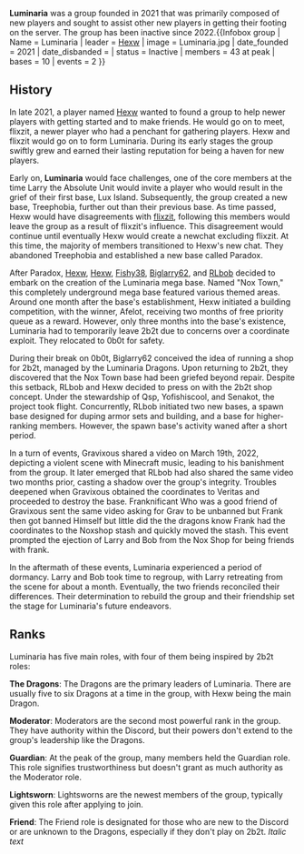 **Luminaria** was a group founded in 2021 that was primarily composed of new players and sought to assist other new players in getting their footing on the server. The group has been inactive since 2022.{{Infobox group
| Name = Luminaria
| leader = [Hexw](https://2b2t.miraheze.org/wiki/Hexw)
| image = Luminaria.jpg
| date_founded = 2021
| date_disbanded =
| status = Inactive
| members = 43 at peak
| bases = 10
| events = 2
}}

## History
In late 2021, a player named [Hexw](https://2b2t.miraheze.org/wiki/Hexw) wanted to found a group to help newer players with getting started and to make friends. He would go on to meet, flixzit, a newer player who had a penchant for gathering players. Hexw and flixzit would go on to form Luminaria. During its early stages the group swiftly grew and earned their lasting reputation for being a haven for new players.

Early on, **Luminaria** would face challenges, one of the core members at the time Larry the Absolute Unit would invite a player who would result in the grief of their first base, Lux Island. Subsequently, the group created a new base, Treephobia, further out than their previous base. As time passed, Hexw would have disagreements with [flixzit](https://2b2t.miraheze.org/wiki/flixzit), following this members would leave the group as a result of flixzit's influence. This disagreement would continue until eventually Hexw would create a newchat excluding flixzit. At this time, the majority of members transitioned to Hexw's new chat. They abandoned Treephobia and established a new base called Paradox.

After Paradox, [Hexw](https://2b2t.miraheze.org/wiki/Hexw), [Hexw](https://2b2t.miraheze.org/wiki/Hexw), [Fishy38](https://2b2t.miraheze.org/wiki/Fishy38), [Biglarry62](https://2b2t.miraheze.org/wiki/Biglarry62), and [RLbob](https://2b2t.miraheze.org/wiki/RLbob) decided to embark on the creation of the Luminaria mega base. Named "Nox Town," this completely underground mega base featured various themed areas. Around one month after the base's establishment, Hexw initiated a building competition, with the winner, Afelot, receiving two months of free priority queue as a reward. However, only three months into the base's existence, Luminaria had to temporarily leave 2b2t due to concerns over a coordinate exploit. They relocated to 0b0t for safety.

During their break on 0b0t, Biglarry62 conceived the idea of running a shop for 2b2t, managed by the Luminaria Dragons. Upon returning to 2b2t, they discovered that the Nox Town base had been griefed beyond repair. Despite this setback, RLbob and Hexw decided to press on with the 2b2t shop concept. Under the stewardship of Qsp, Yofishiscool, and Senakot, the project took flight. Concurrently, RLbob initiated two new bases, a spawn base designed for duping armor sets and building, and a base for higher-ranking members. However, the spawn base's activity waned after a short period.

In a turn of events, Gravixous shared a video on March 19th, 2022, depicting a violent scene with Minecraft music, leading to his banishment from the group. It later emerged that RLbob had also shared the same video two months prior, casting a shadow over the group's integrity. Troubles deepened when Gravixous obtained the coordinates to Veritas and proceeded to destroy the base. Franknificant Who was a good friend of Gravixous sent the same video asking for Grav to be unbanned but Frank then got banned Himself but little did the the dragons know Frank had the coordinates to the Noxshop stash and quickly moved the stash. This event prompted the ejection of Larry and Bob from the Nox Shop for being friends with frank.

In the aftermath of these events, Luminaria experienced a period of dormancy. Larry and Bob took time to regroup, with Larry retreating from the scene for about a month. Eventually, the two friends reconciled their differences. Their determination to rebuild the group and their friendship set the stage for Luminaria's future endeavors.

## Ranks
Luminaria has five main roles, with four of them being inspired by 2b2t roles:

**The Dragons**: The Dragons are the primary leaders of Luminaria. There are usually five to six Dragons at a time in the group, with Hexw being the main Dragon.

**Moderator**: Moderators are the second most powerful rank in the group. They have authority within the Discord, but their powers don't extend to the group's leadership like the Dragons.

**Guardian**: At the peak of the group, many members held the Guardian role. This role signifies trustworthiness but doesn't grant as much authority as the Moderator role.

**Lightsworn**: Lightsworns are the newest members of the group, typically given this role after applying to join.

**Friend**: The Friend role is designated for those who are new to the Discord or are unknown to the Dragons, especially if they don't play on 2b2t.
*Italic text*